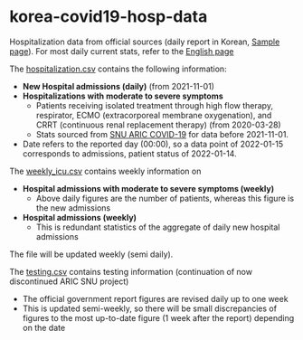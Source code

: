 # korea-covid19-hosp-data

Hospitalization data from official sources (daily report in Korean, [Sample page](https://www.kdca.go.kr/board/board.es?mid=a20501010000&bid=0015&list_no=718247&cg_code=&act=view&nPage=1)). For most daily current stats, refer to the [English page](http://ncov.mohw.go.kr/en/bdBoardList.do?brdId=16&brdGubun=161&dataGubun=&ncvContSeq=&contSeq=&board_id=)

The [hospitalization.csv](hospitalization.csv) contains the following information:
* **New Hospital admissions (daily)** (from 2021-11-01)
* **Hospitalizations with moderate to severe symptoms**
  - Patients receiving isolated treatment through high flow therapy, respirator, ECMO (extracorporeal membrane oxygenation), and CRRT (continuous renal replacement therapy) (from 2020-03-28)
  - Stats sourced from [SNU ARIC COVID-19](https://sites.google.com/view/snuaric/data-service/covid-19/covid-19-data?authuser=0) for data before 2021-11-01.
* Date refers to the reported day (00:00), so a data point of 2022-01-15 corresponds to admissions, patient status of 2022-01-14.

The [weekly_icu.csv](weekly_icu.csv) contains weekly information on
* **Hospital admissions with moderate to severe symptoms (weekly)**
  - Above daily figures are the number of patients, whereas this figure is the new admissions
* **Hospital admissions (weekly)**
  - This is redundant statistics of the aggregate of daily new hospital admissions

The file will be updated weekly (semi daily).

The [testing.csv](testing.csv) contains testing information (continuation of now discontinued ARIC SNU project)
* The official government report figures are revised daily up to one week
* This is updated semi-weekly, so there will be small discrepancies of figures to the most up-to-date figure (1 week after the report) depending on the date
